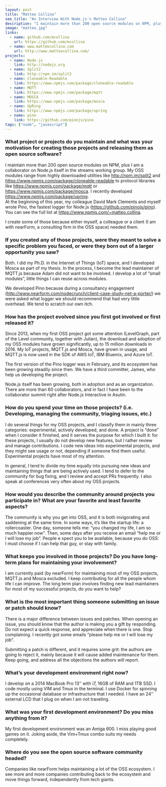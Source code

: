 ```yaml
---
layout: post
title: "Matteo Collina"
seo_title: "An Interview With Node.js's Matteo Collina"
description: "I maintain more than 200 open source modules on NPM, plus I am a collaborator on Node.js itself in the streams working group."
image: "matteo.jpg"
links:
  - name: github.com/mcollina
    url: https://github.com/mcollina
  - name: www.matteocollina.com
    url: http://www.matteocollina.com/
projects:
  - name: Node.js
    link: http://nodejs.org
  - name: Split2
    link: http://npm.im/split2
  - name: Cloneable-Readable
    link: https://www.npmjs.com/package/cloneable-readable
  - name: MQTT
    link: https://www.npmjs.com/package/mqtt
  - name: MOSCA
    link: https://www.npmjs.com/package/mosca
  - name: UpRing
    link: https://www.npmjs.com/package/upring
  - name: pino
    link: https://github.com/pinojs/pino
tags: ["node", "javascript"]
---
```


### What project or projects do you maintain and what was your motivation for creating those projects and releasing them as open source software?

I maintain more than 200 open source modules on NPM, plus I am a collaborator on
Node.js itself in the streams working group. My OSS modules range from highly
downloaded utilities like http://npm.im/split2 and
https://www.npmjs.com/package/cloneable-readable to protocol libraries like
https://www.npmjs.com/package/mqtt or https://www.npmjs.com/package/mosca. I
recently developed https://www.npmjs.com/package/upring.  
At the beginning of this year, my colleague David Mark Clements and myself wrote
Pino, the fastest logger for Node.js (https://github.com/pinojs/pino). You can
see the full list at https://www.npmjs.com/~matteo.collina.

I create some of those because either myself, a colleague or a client (I am with
nearForm, a consulting firm in the OSS space) needed them.  

### If you created any of those projects, were they meant to solve a specific problem you faced, or were they born out of a larger opportunity you saw?

Both. I did my Ph.D. in the Internet of Things (IoT) space, and I developed
Mosca as part of my thesis. In the process, I become the lead maintainer of
MQTT.js because Adam did not want to be involved. I develop a lot of “small
modules”, little things I can reuse across modules.

We developed Pino because during a consultancy engagement
(http://www.nearform.com/nodecrunch/client-case-study-net-a-porter/) we were
asked what logger we should recommend that had very little overhead. We tend to
scratch our own itch.   

### How has the project evolved since you first got involved or first released it?

Since 2013, when my first OSS project got some attention (LevelGraph, part of
the Level community, together with Julian), the download and adoption of my OSS
modules have grown significantly, up to 15 million downloads in 2016. My IoT
projects, MQTT.js and Mosca, have grown in usage, and MQTT.js is now used in the
SDK of AWS IoT, IBM Bluemix, and Azure IoT.

The first version of the Pino logger was in February, and its ecosystem has been
growing steadily since then. We have a third committer, James, who help us
developing the project.  

Node.js itself has been growing, both in adoption and as an organization. There
are more than 60 collaborators, and in fact I have been to the collaborator
summit right after Node.js Interactive in Asutin.

### How do you spend your time on those projects? (i.e. Developing, managing the community, triaging issues, etc.)

I do several things for my OSS projects, and I classify them in mainly three
categories: experimental, actively developed, and done. A project is “done” when
I consider it finished, and it serves the purpose for which I built it: for
these projects, I usually do not develop new features, but I rather review and
manage contributions. I code new ideas into experimental projects, and they
might see usage or not, depending if someone find them useful. Experimental
projects have most of my attention.

In general, I tend to divide my time equally into pursuing new ideas and
maintaining things that are being actively used. I tend to defer to the
community for bug fixing, and I review and accept PRs frequently. I also speak
at conferences very often about my OSS projects.

### How would you describe the community around projects you participate in? What are your favorite and least favorite aspects?

The community is why you get into OSS, and it is both invigorating and saddening
at the same time. In some ways, it’s like the startup life: a rollercoaster. One
day, someone tells me: “you changed my life, I am so much happier now”. Then,
some days after you receive an email “help me or I will lose my job”. People e
xpect you to be available, because you do OSS: I must choose if I can help that
guy, or stay with family.

### What keeps you involved in those projects? Do you have long-term plans for maintaining your involvement?

I am currently paid (by nearForm) for maintaining most of my OSS projects,
MQTT.js and Mosca excluded. I keep contributing for all the people whom life I
can improve. The long term plan involves finding new lead maintainers for most
of my successful projects, do you want to help?

### What is the most important thing someone submitting an issue or patch should know?

There is a major difference between issues and patches. When opening an issue,
you should know that the author is making you a gift by responding. Do not
expect a quick response, and appreciate when there is one. Stop complaining. I
recently got some emails “please help me or I will lose my job”.

Submitting a patch is different, and it requires some grit: the authors are
going to reject it, mainly because it will cause added maintenance for them.
Keep going, and address all the objections the authors will report.  

### What’s your development environment right now?

I develop on a 2014 MacBook Pro 13’’ with i7, 16GB of RAM and 1TB SSD. I code
mostly using VIM and Tmux in the terminal. I use Docker for spinning up the
occasional database or infrastructure that I needed. I have an 24’’ external
LCD that I plug on when I am not traveling.

### What was your first development environment? Do you miss anything from it?

My first development environment was an Amiga 600. I miss playing good games on
it. Joking aside, the Vim+Tmux combo suits my needs completely.

### Where do you see the open source software community headed?

Companies like nearForm helps maintaining a lot of the OSS ecosystem. I see more
and more companies contributing back to the ecosystem and move things forward,
independently from tech giants.
